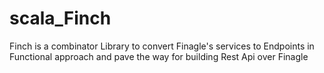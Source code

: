 # scala_Finch
Finch is a combinator Library to convert Finagle's services to Endpoints in Functional approach and pave the way for building Rest Api over Finagle
